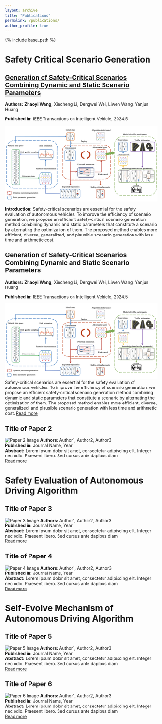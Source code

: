 ```yaml
---
layout: archive
title: "Publications"
permalink: /publications/
author_profile: true
---
```


{% include base_path %}

# Safety Critical Scenario Generation

## [Generation of Safety-Critical Scenarios Combining Dynamic and Static Scenario Parameters](https://ieeexplore.ieee.org/abstract/document/10533445)
**Authors:** **Zhaoyi Wang**, Xincheng Li, Dengwei Wei, Liwen Wang, Yanjun Huang 

**Published in:** IEEE Transactions on Intelligent Vehicle, 2024.5  

<img src="/images/paper1-framework.png" alt="Paper 1 Image" style="width:800px;">

**Introduction:** Safety-critical scenarios are essential for the safety evaluation of autonomous vehicles. To improve the efficiency of scenario generation, we propose an efficient safety-critical scenario generation method combining dynamic and static parameters that constitute a scenario by alternating the optimization of them. The proposed method enables more efficient, diverse, generalized, and plausible scenario generation with less time and arithmetic cost. 

## Generation of Safety-Critical Scenarios Combining Dynamic and Static Scenario Parameters
**Authors:** **Zhaoyi Wang**, Xincheng Li, Dengwei Wei, Liwen Wang, Yanjun Huang 

**Published in:** IEEE Transactions on Intelligent Vehicle, 2024.5  

![Paper 1 Image](/images/paper1-framework.png)
Safety-critical scenarios are essential for the safety evaluation of autonomous vehicles. To improve the efficiency of scenario generation, we propose an efficient safety-critical scenario generation method combining dynamic and static parameters that constitute a scenario by alternating the optimization of them. The proposed method enables more efficient, diverse, generalized, and plausible scenario generation with less time and arithmetic cost. 
[Read more](link/to/full/paper1)

## Title of Paper 2
![Paper 2 Image](path/to/image2.jpg)
**Authors:** Author1, Author2, Author3  
**Published in:** Journal Name, Year  
**Abstract:** Lorem ipsum dolor sit amet, consectetur adipiscing elit. Integer nec odio. Praesent libero. Sed cursus ante dapibus diam.  
[Read more](link/to/full/paper2)

# Safety Evaluation of Autonomous Driving Algorithm

## Title of Paper 3
![Paper 3 Image](path/to/image3.jpg)
**Authors:** Author1, Author2, Author3  
**Published in:** Journal Name, Year  
**Abstract:** Lorem ipsum dolor sit amet, consectetur adipiscing elit. Integer nec odio. Praesent libero. Sed cursus ante dapibus diam.  
[Read more](link/to/full/paper3)

## Title of Paper 4
![Paper 4 Image](path/to/image4.jpg)
**Authors:** Author1, Author2, Author3  
**Published in:** Journal Name, Year  
**Abstract:** Lorem ipsum dolor sit amet, consectetur adipiscing elit. Integer nec odio. Praesent libero. Sed cursus ante dapibus diam.  
[Read more](link/to/full/paper4)

# Self-Evolve Mechanism of Autonomous Driving Algorithm

## Title of Paper 5
![Paper 5 Image](path/to/image5.jpg)
**Authors:** Author1, Author2, Author3  
**Published in:** Journal Name, Year  
**Abstract:** Lorem ipsum dolor sit amet, consectetur adipiscing elit. Integer nec odio. Praesent libero. Sed cursus ante dapibus diam.  
[Read more](link/to/full/paper5)

## Title of Paper 6
![Paper 6 Image](path/to/image6.jpg)
**Authors:** Author1, Author2, Author3  
**Published in:** Journal Name, Year  
**Abstract:** Lorem ipsum dolor sit amet, consectetur adipiscing elit. Integer nec odio. Praesent libero. Sed cursus ante dapibus diam.  
[Read more](link/to/full/paper6)
